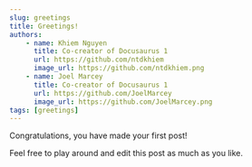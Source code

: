 ```yaml
---
slug: greetings
title: Greetings!
authors:
    - name: Khiem Nguyen
      title: Co-creator of Docusaurus 1
      url: https://github.com/ntdkhiem
      image_url: https://github.com/ntdkhiem.png
    - name: Joel Marcey
      title: Co-creator of Docusaurus 1
      url: https://github.com/JoelMarcey
      image_url: https://github.com/JoelMarcey.png
tags: [greetings]
---
```


Congratulations, you have made your first post!

Feel free to play around and edit this post as much as you like.